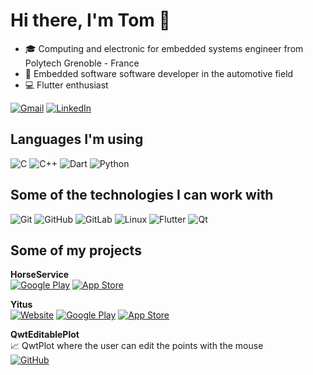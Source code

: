 # Hi there, I'm Tom 👋

-   :mortar_board: Computing and electronic for embedded systems engineer from Polytech Grenoble - France
-   :car: Embedded software software developer in the automotive field
-   :computer: Flutter enthusiast

[![Gmail](https://img.shields.io/badge/-GMAIL-D14836?style=for-the-badge&logo=gmail&logoColor=white)](mailto:tom.rivoire82@gmail.com)
[![LinkedIn](https://img.shields.io/badge/-LINKEDIN-0077B5?style=for-the-badge&logo=linkedin&logoColor=white)](https://www.linkedin.com/in/tom-rivoire/)

## Languages I'm using

![C](https://img.shields.io/badge/-C-000000?style=flat&logo=C)
![C++](https://img.shields.io/badge/-C++-000000?style=flat&logo=C%2B%2B&logoColor=00599C)
![Dart](https://img.shields.io/badge/-Dart-000000?style=flat&logo=Dart)
![Python](https://img.shields.io/badge/-Python-000000?style=flat&logo=python)

## Some of the technologies I can work with

![Git](https://img.shields.io/badge/-Git-000000?style=flat&logo=git&logoColor=F05032)
![GitHub](https://img.shields.io/badge/-GitHub-000000?style=flat&logo=github&logoColor=FFFFFF)
![GitLab](https://img.shields.io/badge/-GitLab-000000?style=flat&logo=GitLab)
![Linux](https://img.shields.io/badge/-Linux-000000?style=flat&logo=linux&logoColor=FCC624)
![Flutter](https://img.shields.io/badge/-Flutter-000000?style=flat&logo=Flutter&logoColor=0000C0)
![Qt](https://img.shields.io/badge/-Qt-000000?style=flat&logo=Qt)

## Some of my projects

**HorseService**  
[![Google Play](https://img.shields.io/badge/-GooglePlay-000000?style=flat&logo=Google-Play)](https://play.google.com/store/apps/details?id=com.olivate.horse_service)
[![App Store](https://img.shields.io/badge/-AppStore-000000?style=flat&logo=App-Store)](https://apps.apple.com/us/app/id1506163591)  

**Yitus**  
[![Website](https://img.shields.io/badge/-Website-000000?style=flat&logo=Google-Chrome)](https://yitus.fr)
[![Google Play](https://img.shields.io/badge/-GooglePlay-000000?style=flat&logo=Google-Play)](https://play.google.com/store/apps/details?id=com.polytech.yitus)
[![App Store](https://img.shields.io/badge/-AppStore-000000?style=flat&logo=App-Store)](https://apps.apple.com/us/app/id1511317507)  

**QwtEditablePlot**  
:chart_with_upwards_trend: QwtPlot where the user can edit the points with the mouse  
[![GitHub](https://img.shields.io/badge/-Repository-000000?style=flat&logo=github&logoColor=FFFFFF)](https://github.com/TomRvr/QwtEditablePlot)  

<!--
**TomRvr/TomRvr** is a ✨ _special_ ✨ repository because its `README.md` (this file) appears on your GitHub profile.
icons : https://simpleicons.org
https://medium.com/@minamimunakata/how-to-store-images-for-use-in-readme-md-on-github-9fb54256e951
emojis https://gist.github.com/rxaviers/7360908
Here are some ideas to get you started:

- 🔭 I’m currently working on ...
- 🌱 I’m currently learning ...
- 👯 I’m looking to collaborate on ...
- 🤔 I’m looking for help with ...
- 💬 Ask me about ...
- 📫 How to reach me: ...
- 😄 Pronouns: ...
- ⚡ Fun fact: ...
-->
